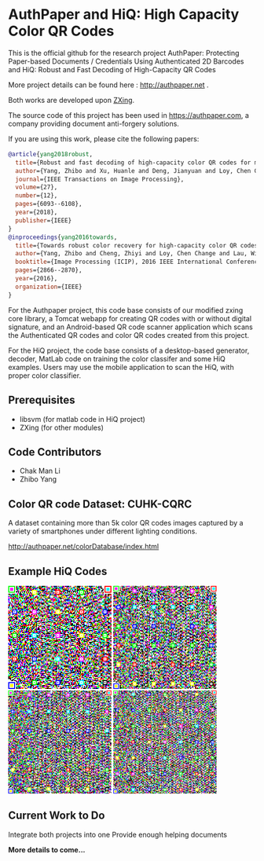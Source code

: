 # AuthPaper and HiQ: High Capacity Color QR Codes
This is the official github for the research project AuthPaper: Protecting Paper-based Documents / Credentials Using Authenticated 2D Barcodes and HiQ: Robust and Fast Decoding of High-Capacity QR Codes

More project details can be found here : http://authpaper.net .

Both works are developed upon [ZXing](https://github.com/zxing/zxing).

The source code of this project has been used in https://authpaper.com, a company providing document anti-forgery solutions.

If you are using this work, please cite the following papers:
```bibtex
@article{yang2018robust,
  title={Robust and fast decoding of high-capacity color QR codes for mobile applications},
  author={Yang, Zhibo and Xu, Huanle and Deng, Jianyuan and Loy, Chen Change and Lau, Wing Cheong},
  journal={IEEE Transactions on Image Processing},
  volume={27},
  number={12},
  pages={6093--6108},
  year={2018},
  publisher={IEEE}
}
@inproceedings{yang2016towards,
  title={Towards robust color recovery for high-capacity color QR codes},
  author={Yang, Zhibo and Cheng, Zhiyi and Loy, Chen Change and Lau, Wing Cheong and Li, Chak Man and Li, Guanchen},
  booktitle={Image Processing (ICIP), 2016 IEEE International Conference on},
  pages={2866--2870},
  year={2016},
  organization={IEEE}
}
```
For the Authpaper project, this code base consists of our modified zxing core library, a Tomcat webapp for creating QR codes with or without digital signature, and an Android-based QR code scanner application which scans the Authenticated QR codes and color QR codes created from this project.

For the HiQ project, the code base consists of a desktop-based generator, decoder, MatLab code on training the color classifer and some HiQ examples.
Users may use the mobile application to scan the HiQ, with proper color classifier.

Prerequisites
---

- libsvm (for matlab code in HiQ project)
- ZXing (for other modules)

Code Contributors
---
- Chak Man Li
- Zhibo Yang

Color QR code Dataset: CUHK-CQRC
---
A dataset containing more than 5k color QR codes images captured by a variety of smartphones under different lighting conditions.

http://authpaper.net/colorDatabase/index.html

Example HiQ Codes
---
<img src="hiq-examples/2919bytes-L-v22.png" width="210"> <img src="hiq-examples/4498bytes-L-v27.png" width="210"> <img src="hiq-examples/6105bytes-L-v33.png" width="210"> <img src="hiq-examples/7704bytes-L-v38.png" width="210"> 

Current Work to Do
---
Integrate both projects into one
Provide enough helping documents

**More details to come...** 
